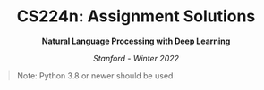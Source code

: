<h1 align="center">CS224n: Assignment Solutions</h1>
<p align="center"><b>Natural Language Processing with Deep Learning</b></p>
<p align="center"><i>Stanford - Winter 2022</i></p>

> Note: Python 3.8 or newer should be used